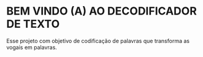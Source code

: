# BEM VINDO (A) AO DECODIFICADOR DE TEXTO 

Esse projeto com objetivo de codificação de palavras que transforma as vogais em palavras.
